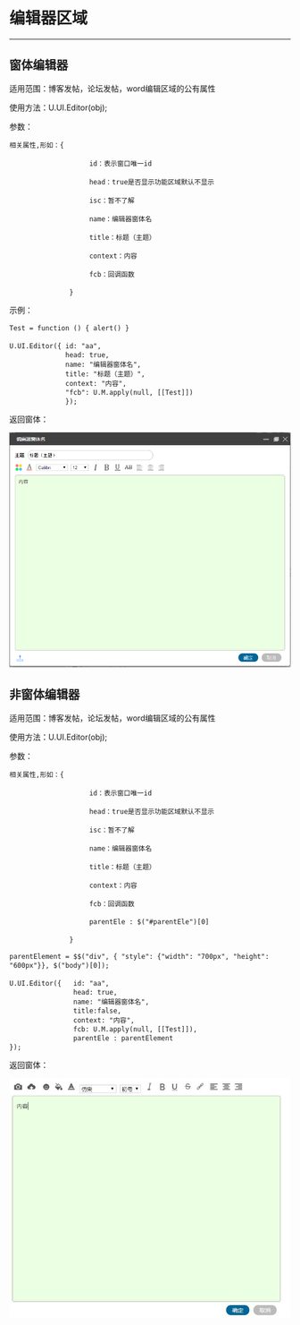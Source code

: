 # 编辑器区域

---

## 窗体编辑器

适用范围：博客发帖，论坛发帖，word编辑区域的公有属性

使用方法：U.UI.Editor\(obj\);

参数：

```
相关属性,形如：{

                    id：表示窗口唯一id

                    head：true是否显示功能区域默认不显示

                    isc：暂不了解

                    name：编辑器窗体名

                    title：标题（主题）

                    context：内容

                    fcb：回调函数

               }
```

示例：

```
Test = function () { alert() }

U.UI.Editor({ id: "aa", 
              head: true, 
              name: "编辑器窗体名", 
              title: "标题（主题）", 
              context: "内容",
              "fcb": U.M.apply(null, [[Test]]) 
              });
```

返回窗体：

![](/Image/image100.png)

## 非窗体编辑器

适用范围：博客发帖，论坛发帖，word编辑区域的公有属性

使用方法：U.UI.Editor\(obj\);

参数：

```
相关属性,形如：{

                    id：表示窗口唯一id

                    head：true是否显示功能区域默认不显示

                    isc：暂不了解

                    name：编辑器窗体名

                    title：标题（主题）

                    context：内容

                    fcb：回调函数

                    parentEle : $("#parentEle")[0]

               }
```

```
parentElement = $$("div", { "style": {"width": "700px", "height": "600px"}}, $("body")[0]);

U.UI.Editor({   id: "aa", 
                head: true, 
                name: "编辑器窗体名",
                title:false, 
                context: "内容",
                fcb: U.M.apply(null, [[Test]]), 
                parentEle : parentElement
});
```

返回窗体：

![](/assets/2345截图20171129144511.jpg)

